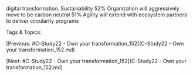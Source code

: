 digital transformation.
Sustainability
52%  Organization will aggressively move to be carbon neutral
51% Agility will extend with ecosystem partners to deliver 
circularity programs

   Tags & Topics:
   

[Previous: #C-Study22 - Own your transformation_152](C-Study22 - Own your transformation_152.md)

[Next: #C-Study22 - Own your transformation_152](C-Study22 - Own your transformation_152.md)